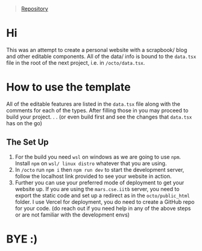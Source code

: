 > [Repository](https://github.com/hotramen-hellfire/scaling-octo-guacamole/tree/main)
# Hi
This was an attempt to create a personal website with a scrapbook/ blog and other editable components. All of the data/ info is bound to the `data.tsx` file in the root of the next project, i.e. in `/octo/data.tsx`. 
# How to use the template
All of the editable features are listed in the `data.tsx` file along with the comments for each of the types. After filling those in you may proceed to build your project. . .
(or even build first and see the changes that `data.tsx` has on the go)
## The Set Up
 1. For the build you need `wsl` on windows as we are going to use `npm`. Install `npm` on `wsl/ linux distro` whatever that you are using.
2. In `/octo` run `npm i` then `npm run dev` to start the development server, follow the localhost link provided to see your website in action.
3. Further you can use your preferred mode of deployment to get your website up. If you are using the `mars.cse.iitb` server, you need to export the static code and set up a redirect as in the `octo/public_html` folder. I use Vercel for deployment, you do need to create a GitHub repo for your code.
(do reach out if you need help in any of the above steps or are not familiar with the development envs)
# BYE :)
